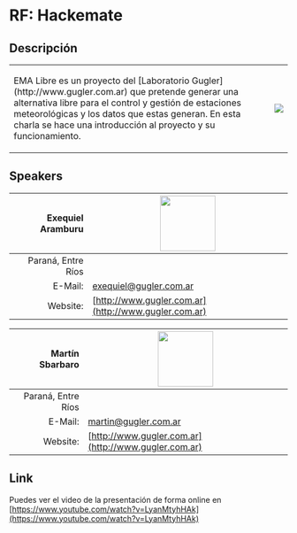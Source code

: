 # RF: Hackemate

## Descripción  
<table>
<tr>
<td>
<p>EMA Libre es un proyecto del [Laboratorio Gugler](http://www.gugler.com.ar) que pretende generar una alternativa libre para el control y gestión de estaciones meteorológicas y los datos que estas generan. En esta charla se hace una introducción al proyecto y su funcionamiento.
</td>
<td>
<a href="http://www.gugler.com.ar" target="_blank"><img src="gugler.png"></a>
</td>
</tr>
</table>

## Speakers
| Exequiel Aramburu					|<img src="exequiel.jpg" style="width: 100px;"/>		|
|---------:						|---								|
|Paraná, Entre Ríos					|								|
|E-Mail:						|[exequiel@gugler.com.ar](mailto:exequiel@gugler.com.ar)	|
|Website:						|[http://www.gugler.com.ar](http://www.gugler.com.ar)		|

| Martín Sbarbaro					|<img src="martin.jpg" style="width: 100px;"/>			|
|---------:						|---								|
|Paraná, Entre Ríos					|								|
|E-Mail:						|[martin@gugler.com.ar](mailto:martin@gugler.com.ar)	|
|Website:						|[http://www.gugler.com.ar](http://www.gugler.com.ar)		|

## Link  
Puedes ver el video de la presentación de forma online en [https://www.youtube.com/watch?v=LyanMtyhHAk](https://www.youtube.com/watch?v=LyanMtyhHAk)
